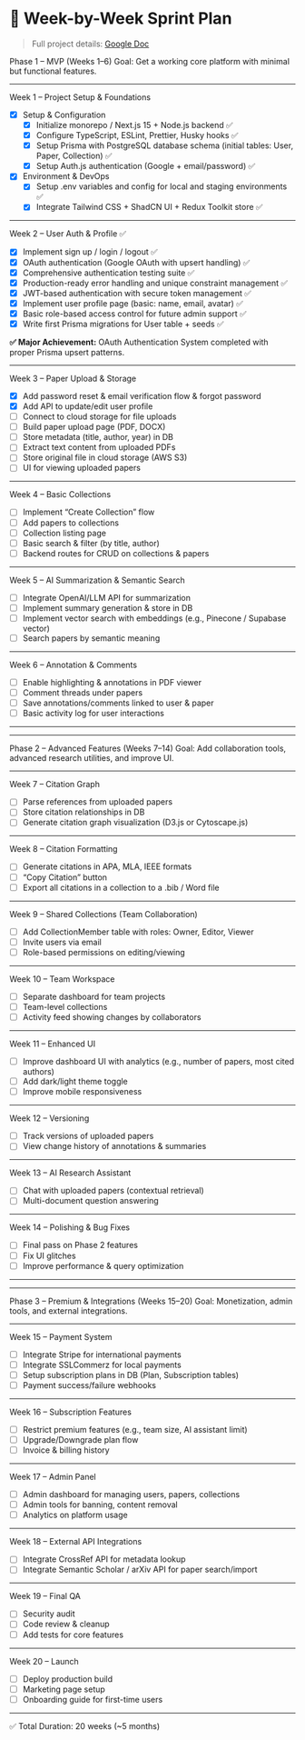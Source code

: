 # 📅 Week-by-Week Sprint Plan

> Full project details: [Google Doc](https://docs.google.com/document/d/10oG-05TTcYJD59hSRSaZbu1y9ygjzwUv26wyUCYi5_w/edit?usp=sharing)

Phase 1 – MVP (Weeks 1–6)
Goal: Get a working core platform with minimal but functional features.

---

Week 1 – Project Setup & Foundations

- [x] Setup & Configuration
  - [x] Initialize monorepo / Next.js 15 + Node.js backend ✅
  - [x] Configure TypeScript, ESLint, Prettier, Husky hooks ✅
  - [x] Setup Prisma with PostgreSQL database schema (initial tables: User, Paper, Collection) ✅
  - [x] Setup Auth.js authentication (Google + email/password) ✅

- [x] Environment & DevOps
  - [x] Setup .env variables and config for local and staging environments ✅
  - [x] Integrate Tailwind CSS + ShadCN UI + Redux Toolkit store ✅

---

Week 2 – User Auth & Profile ✅

- [x] Implement sign up / login / logout ✅
- [x] OAuth authentication (Google OAuth with upsert handling) ✅
- [x] Comprehensive authentication testing suite ✅
- [x] Production-ready error handling and unique constraint management ✅
- [x] JWT-based authentication with secure token management ✅
- [x] Implement user profile page (basic: name, email, avatar) ✅
- [x] Basic role-based access control for future admin support ✅
- [x] Write first Prisma migrations for User table + seeds ✅

**✅ Major Achievement:** OAuth Authentication System completed with proper Prisma upsert patterns.

---

Week 3 – Paper Upload & Storage

- [x] Add password reset & email verification flow & forgot password
- [x] Add API to update/edit user profile
- [ ] Connect to cloud storage for file uploads
- [ ] Build paper upload page (PDF, DOCX)
- [ ] Store metadata (title, author, year) in DB
- [ ] Extract text content from uploaded PDFs
- [ ] Store original file in cloud storage (AWS S3)
- [ ] UI for viewing uploaded papers

---

Week 4 – Basic Collections

- [ ] Implement “Create Collection” flow
- [ ] Add papers to collections
- [ ] Collection listing page
- [ ] Basic search & filter (by title, author)
- [ ] Backend routes for CRUD on collections & papers

---

Week 5 – AI Summarization & Semantic Search

- [ ] Integrate OpenAI/LLM API for summarization
- [ ] Implement summary generation & store in DB
- [ ] Implement vector search with embeddings (e.g., Pinecone / Supabase vector)
- [ ] Search papers by semantic meaning

---

Week 6 – Annotation & Comments

- [ ] Enable highlighting & annotations in PDF viewer
- [ ] Comment threads under papers
- [ ] Save annotations/comments linked to user & paper
- [ ] Basic activity log for user interactions

---

---

Phase 2 – Advanced Features (Weeks 7–14)
Goal: Add collaboration tools, advanced research utilities, and improve UI.

---

Week 7 – Citation Graph

- [ ] Parse references from uploaded papers
- [ ] Store citation relationships in DB
- [ ] Generate citation graph visualization (D3.js or Cytoscape.js)

---

Week 8 – Citation Formatting

- [ ] Generate citations in APA, MLA, IEEE formats
- [ ] “Copy Citation” button
- [ ] Export all citations in a collection to a .bib / Word file

---

Week 9 – Shared Collections (Team Collaboration)

- [ ] Add CollectionMember table with roles: Owner, Editor, Viewer
- [ ] Invite users via email
- [ ] Role-based permissions on editing/viewing

---

Week 10 – Team Workspace

- [ ] Separate dashboard for team projects
- [ ] Team-level collections
- [ ] Activity feed showing changes by collaborators

---

Week 11 – Enhanced UI

- [ ] Improve dashboard UI with analytics (e.g., number of papers, most cited authors)
- [ ] Add dark/light theme toggle
- [ ] Improve mobile responsiveness

---

Week 12 – Versioning

- [ ] Track versions of uploaded papers
- [ ] View change history of annotations & summaries

---

Week 13 – AI Research Assistant

- [ ] Chat with uploaded papers (contextual retrieval)
- [ ] Multi-document question answering

---

Week 14 – Polishing & Bug Fixes

- [ ] Final pass on Phase 2 features
- [ ] Fix UI glitches
- [ ] Improve performance & query optimization

---

---

Phase 3 – Premium & Integrations (Weeks 15–20)
Goal: Monetization, admin tools, and external integrations.

---

Week 15 – Payment System

- [ ] Integrate Stripe for international payments
- [ ] Integrate SSLCommerz for local payments
- [ ] Setup subscription plans in DB (Plan, Subscription tables)
- [ ] Payment success/failure webhooks

---

Week 16 – Subscription Features

- [ ] Restrict premium features (e.g., team size, AI assistant limit)
- [ ] Upgrade/Downgrade plan flow
- [ ] Invoice & billing history

---

Week 17 – Admin Panel

- [ ] Admin dashboard for managing users, papers, collections
- [ ] Admin tools for banning, content removal
- [ ] Analytics on platform usage

---

Week 18 – External API Integrations

- [ ] Integrate CrossRef API for metadata lookup
- [ ] Integrate Semantic Scholar / arXiv API for paper search/import

---

Week 19 – Final QA

- [ ] Security audit
- [ ] Code review & cleanup
- [ ] Add tests for core features

---

Week 20 – Launch

- [ ] Deploy production build
- [ ] Marketing page setup
- [ ] Onboarding guide for first-time users

---

✅ Total Duration: 20 weeks (~5 months)
